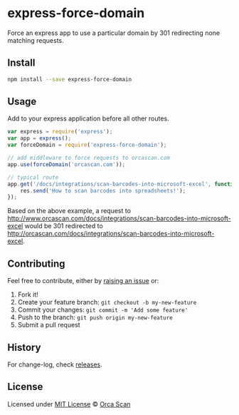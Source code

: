 # express-force-domain

Force an express app to use a particular domain by 301 redirecting none matching requests.

## Install

```bash
npm install --save express-force-domain
```

## Usage

Add to your express application before all other routes.

```js
var express = require('express');
var app = express();
var forceDomain = require('express-force-domain');

// add middleware to force requests to orcascan.com
app.use(forceDomain('orcascan.com'));

// typical route
app.get('/docs/integrations/scan-barcodes-into-microsoft-excel', function(req, res) {
    res.send('How to scan barcodes into spreadsheets!');
});
```

Based on the above example, a request to http://www.orcascan.com/docs/integrations/scan-barcodes-into-microsoft-excel would be 301 redirected to http://orcascan.com/docs/integrations/scan-barcodes-into-microsoft-excel.

## Contributing

Feel free to contribute, either by [raising an issue](https://github.com/orca-scan/express-force-domain/issues) or:

1. Fork it!
2. Create your feature branch: `git checkout -b my-new-feature`
3. Commit your changes: `git commit -m 'Add some feature'`
4. Push to the branch: `git push origin my-new-feature`
5. Submit a pull request

## History

For change-log, check [releases](https://github.com/orca-scan/express-force-domain/releases).

## License

Licensed under [MIT License](LICENSE) &copy; [Orca Scan](https://orcascan.com)
